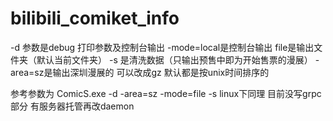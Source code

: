 # bilibili_comiket_info

-d 参数是debug 打印参数及控制台输出
-mode=local是控制台输出 file是输出文件夹（默认当前文件夹）
-s 是清洗数据（只输出预售中即为开始售票的漫展）
-area=sz是输出深圳漫展的 可以改成gz
默认都是按unix时间排序的

参考参数为 ComicS.exe -d  -area=sz -mode=file -s
linux下同理
目前没写grpc部分 有服务器托管再改daemon
